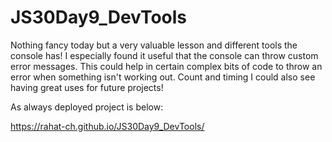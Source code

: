 # JS30Day9_DevTools

Nothing fancy today but a very valuable lesson and different tools the console has! I especially found it useful that the console can throw custom error messages. This could help in certain complex bits of code to throw an error when something isn't working out. Count and timing I could also see having great uses for future projects! 

As always deployed project is below:

https://rahat-ch.github.io/JS30Day9_DevTools/
